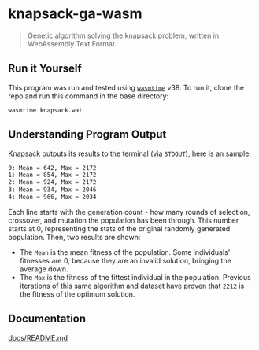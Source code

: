 # knapsack-ga-wasm
> Genetic algorithm solving the knapsack problem, written in WebAssembly Text Format.

## Run it Yourself

This program was run and tested using [`wasmtime`](https://github.com/bytecodealliance/wasmtime) v38. To run it, clone the repo and run this command in the base directory:

```
wasmtime knapsack.wat
```

## Understanding Program Output

Knapsack outputs its results to the terminal (via `STDOUT`), here is an sample:

```txt
0: Mean = 642, Max = 2172
1: Mean = 854, Max = 2172
2: Mean = 924, Max = 2172
3: Mean = 934, Max = 2046
4: Mean = 966, Max = 2034
```

Each line starts with the generation count - how many rounds of selection, crossover, and mutation the population has been through. This number starts at 0, representing the stats of the original randomly generated population. Then, two results are shown:
- The `Mean` is the mean fitness of the population. Some individuals' fitnesses are 0, because they are an invalid solution, bringing the average down.
- The `Max` is the fitness of the fittest individual in the population. Previous iterations of this same algorithm and dataset have proven that `2212` is the fitness of the optimum solution.

## Documentation

[docs/README.md](docs/README.md)
